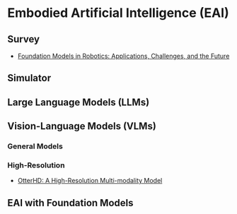 # Embodied Artificial Intelligence (EAI)

## Survey
- [Foundation Models in Robotics: Applications, Challenges, and the Future](https://arxiv.org/pdf/2312.07843.pdf)

## Simulator

## Large Language Models (LLMs)

## Vision-Language Models (VLMs)

### General Models

### High-Resolution
- [OtterHD: A High-Resolution Multi-modality Model](https://arxiv.org/pdf/2311.04219.pdf)

## EAI with Foundation Models
